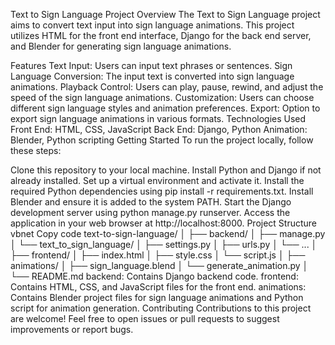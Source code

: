 Text to Sign Language Project
Overview
The Text to Sign Language project aims to convert text input into sign language animations. This project utilizes HTML for the front end interface, Django for the back end server, and Blender for generating sign language animations.

Features
Text Input: Users can input text phrases or sentences.
Sign Language Conversion: The input text is converted into sign language animations.
Playback Control: Users can play, pause, rewind, and adjust the speed of the sign language animations.
Customization: Users can choose different sign language styles and animation preferences.
Export: Option to export sign language animations in various formats.
Technologies Used
Front End: HTML, CSS, JavaScript
Back End: Django, Python
Animation: Blender, Python scripting
Getting Started
To run the project locally, follow these steps:

Clone this repository to your local machine.
Install Python and Django if not already installed.
Set up a virtual environment and activate it.
Install the required Python dependencies using pip install -r requirements.txt.
Install Blender and ensure it is added to the system PATH.
Start the Django development server using python manage.py runserver.
Access the application in your web browser at http://localhost:8000.
Project Structure
vbnet
Copy code
text-to-sign-language/
│
├── backend/
│   ├── manage.py
│   └── text_to_sign_language/
│       ├── settings.py
│       ├── urls.py
│       └── ...
│
├── frontend/
│   ├── index.html
│   ├── style.css
│   └── script.js
│
├── animations/
│   ├── sign_language.blend
│   └── generate_animation.py
│
└── README.md
backend: Contains Django backend code.
frontend: Contains HTML, CSS, and JavaScript files for the front end.
animations: Contains Blender project files for sign language animations and Python script for animation generation.
Contributing
Contributions to this project are welcome! Feel free to open issues or pull requests to suggest improvements or report bugs.
